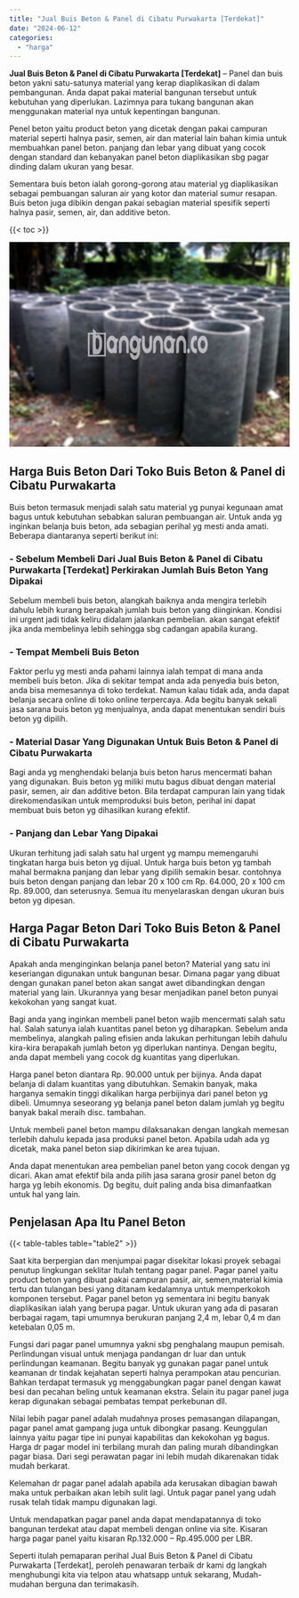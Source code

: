 ```yaml
---
title: "Jual Buis Beton & Panel di Cibatu Purwakarta [Terdekat]"
date: "2024-06-12"
categories: 
  - "harga"
---
```


**Jual Buis Beton & Panel di Cibatu Purwakarta \[Terdekat\]** – Panel dan buis beton yakni satu-satunya material yang kerap diaplikasikan di dalam pembangunan. Anda dapat pakai material bangunan tersebut untuk kebutuhan yang diperlukan. Lazimnya para tukang bangunan akan menggunakan material nya untuk kepentingan bangunan.

Penel beton yaitu product beton yang dicetak dengan pakai campuran material seperti halnya pasir, semen, air dan material lain bahan kimia untuk membuahkan panel beton. panjang dan lebar yang dibuat yang cocok dengan standard dan kebanyakan panel beton diaplikasikan sbg pagar dinding dalam ukuran yang besar.

Sementara buis beton ialah gorong-gorong atau material yg diaplikasikan sebagai pembuangan saluran air yang kotor dan material sumur resapan. Buis beton juga dibikin dengan pakai sebagian material spesifik seperti halnya pasir, semen, air, dan additive beton.

{{< toc >}}

![Jual Buis Beton & Panel di Cibatu Purwakarta [Terdekat]](/images/jual-panel-buis-beton-murah-11.png)

## Harga Buis Beton Dari Toko Buis Beton & Panel di Cibatu Purwakarta

Buis beton termasuk menjadi salah satu material yg punyai kegunaan amat bagus untuk kebutuhan sebabkan saluran pembuangan air. Untuk anda yg inginkan belanja buis beton, ada sebagian perihal yg mesti anda amati. Beberapa diantaranya seperti berikut ini:

### \- Sebelum Membeli Dari Jual Buis Beton & Panel di Cibatu Purwakarta \[Terdekat\] Perkirakan Jumlah Buis Beton Yang Dipakai

Sebelum membeli buis beton, alangkah baiknya anda mengira terlebih dahulu lebih kurang berapakah jumlah buis beton yang diinginkan. Kondisi ini urgent jadi tidak keliru didalam jalankan pembelian. akan sangat efektif jika anda membelinya lebih sehingga sbg cadangan apabila kurang.

### \- Tempat Membeli Buis Beton

Faktor perlu yg mesti anda pahami lainnya ialah tempat di mana anda membeli buis beton. Jika di sekitar tempat anda ada penyedia buis beton, anda bisa memesannya di toko terdekat. Namun kalau tidak ada, anda dapat belanja secara online di toko online terpercaya. Ada begitu banyak sekali jasa sarana buis beton yg menjualnya, anda dapat menentukan sendiri buis beton yg dipilih.

### \- Material Dasar Yang Digunakan Untuk Buis Beton & Panel di Cibatu Purwakarta

Bagi anda yg menghendaki belanja buis beton harus mencermati bahan yang digunakan. Buis beton yg miliki mutu bagus dibuat dengan material pasir, semen, air dan additive beton. Bila terdapat campuran lain yang tidak direkomendasikan untuk memproduksi buis beton, perihal ini dapat membuat buis beton yg dihasilkan kurang efektif.

### \- Panjang dan Lebar Yang Dipakai

Ukuran terhitung jadi salah satu hal urgent yg mampu memengaruhi tingkatan harga buis beton yg dijual. Untuk harga buis beton yg tambah mahal bermakna panjang dan lebar yang dipilih semakin besar. contohnya buis beton dengan panjang dan lebar 20 x 100 cm Rp. 64.000, 20 x 100 cm Rp. 89.000, dan seterusnya. Semua itu menyelaraskan dengan ukuran buis beton yg dipesan.

## Harga Pagar Beton Dari Toko Buis Beton & Panel di Cibatu Purwakarta

Apakah anda menginginkan belanja panel beton? Material yang satu ini keseriangan digunakan untuk bangunan besar. Dimana pagar yang dibuat dengan gunakan panel beton akan sangat awet dibandingkan dengan material yang lain. Ukurannya yang besar menjadikan panel beton punyai kekokohan yang sangat kuat.

Bagi anda yang inginkan membeli panel beton wajib mencermati salah satu hal. Salah satunya ialah kuantitas panel beton yg diharapkan. Sebelum anda membelinya, alangkah paling efisien anda lakukan perhitungan lebih dahulu kira-kira berapakah jumlah beton yg diperlukan nantinya. Dengan begitu, anda dapat membeli yang cocok dg kuantitas yang diperlukan.

Harga panel beton diantara Rp. 90.000 untuk per bijinya. Anda dapat belanja di dalam kuantitas yang dibutuhkan. Semakin banyak, maka harganya semakin tinggi dikalikan harga perbijinya dari panel beton yg dibeli. Umumnya seseorang yg belanja panel beton dalam jumlah yg begitu banyak bakal meraih disc. tambahan.

Untuk membeli panel beton mampu dilaksanakan dengan langkah memesan terlebih dahulu kepada jasa produksi panel beton. Apabila udah ada yg dicetak, maka panel beton siap dikirimkan ke area tujuan.

Anda dapat menentukan area pembelian panel beton yang cocok dengan yg dicari. Akan amat efektif bila anda pilih jasa sarana grosir panel beton dg harga yg lebih ekonomis. Dg begitu, duit paling anda bisa dimanfaatkan untuk hal yang lain.

## Penjelasan Apa Itu Panel Beton

{{< table-tables table="table2" >}}

Saat kita berpergian dan menjumpai pagar disekitar lokasi proyek sebagai penutup lingkungan seklitar Itulah tentang pagar panel. Pagar panel yaitu product beton yang dibuat pakai campuran pasir, air, semen,material kimia tertu dan tulangan besi yang ditanam kedalamnya untuk memperkokoh komponen tersebut. Pagar panel beton yg sementara ini begitu banyak diaplikasikan ialah yang berupa pagar. Untuk ukuran yang ada di pasaran berbagai ragam, tapi umumnya berukuran panjang 2,4 m, lebar 0,4 m dan ketebalan 0,05 m.

Fungsi dari pagar panel umumnya yakni sbg penghalang maupun pemisah. Perlindungan visual untuk menjaga pandangan dr luar dan untuk perlindungan keamanan. Begitu banyak yg gunakan pagar panel untuk keamanan dr tindak kejahatan seperti halnya perampokan atau pencurian. Bahkan terdapat termasuk yg menggabungkan pagar panel dengan kawat besi dan pecahan beling untuk keamanan ekstra. Selain itu pagar panel juga kerap digunakan sebagai pembatas tempat perkebunan dll.

Nilai lebih pagar panel adalah mudahnya proses pemasangan dilapangan, pagar panel amat gampang juga untuk dibongkar pasang. Keunggulan lainnya yaitu pagar tipe ini punyai kapabilitas dan kekokohan yg bagus. Harga dr pagar model ini terbilang murah dan paling murah dibandingkan pagar biasa. Dari segi perawatan pagar ini lebih mudah dikarenakan tidak mudah berkarat.

Kelemahan dr pagar panel adalah apabila ada kerusakan dibagian bawah maka untuk perbaikan akan lebih sulit lagi. Untuk pagar panel yang udah rusak telah tidak mampu digunakan lagi.

Untuk mendapatkan pagar panel anda dapat mendapatannya di toko bangunan terdekat atau dapat membeli dengan online via site. Kisaran harga pagar panel yaitu kisaran Rp.132.000 – Rp.495.000 per LBR.

Seperti itulah pemaparan perihal Jual Buis Beton & Panel di Cibatu Purwakarta \[Terdekat\], peroleh penawaran terbaik dr kami dg langkah menghubungi kita via telpon atau whatsapp untuk sekarang, Mudah-mudahan berguna dan terimakasih.
